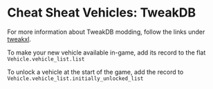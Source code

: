 # Cheat Sheat Vehicles: TweakDB

For more information about TweakDB modding, follow the links under [tweakxl](../../core-mods-explained/tweakxl/ "mention").

To make your new vehicle available in-game, add its record to the flat `Vehicle.vehicle_list.list`

To unlock a vehicle at the start of the game, add the record to `Vehicle.vehicle_list.initially_unlocked_list`

